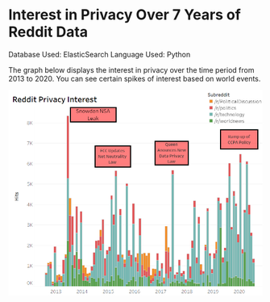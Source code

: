 # Interest in Privacy Over 7 Years of Reddit Data
Database Used: ElasticSearch
Language Used: Python


The graph below displays the interest in privacy over the time period from 2013 to 2020. You can see certain spikes of interest based on world events.



![](https://github.com/GrantRedfield/RedditPrivacyInterest/blob/main/Privacy.png)
